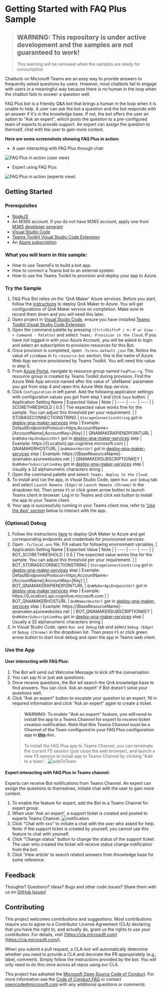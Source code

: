 # Getting Started with FAQ Plus Sample

> ## WARNING: This repository is under active development and the samples are not guaranteed to work!
> This warning will be removed when the samples are ready for consumption

Chatbots on Microsoft Teams are an easy way to provide answers to frequently asked questions by users. However, most chatbots fail to engage with users in a meaningful way because there is no human in the loop when the chatbot fails to answer a question well.

FAQ Plus bot is a friendly Q&A bot that brings a human in the loop when it is unable to help. A user can ask the bot a question and the bot responds with an answer if it's in the knowledge base. If not, the bot offers the user an option to "Ask an expert", which posts the question to a pre-configured team of experts to provide support. An expert can assign the question to themself, chat with the user to gain more context.

**Here are some screenshots showing FAQ Plus in action:**

*	A user interacting with FAQ Plus through chat:

![FAQ Plus in action (user view)](docs/images/FAQPlusEndUser.gif)

*	Expert using FAQ Plus:

![FAQ Plus in action (experts view)](docs/images/FAQPlusExperts.gif)

## Getting Started

### Prerequisites

- [NodeJS](https://nodejs.org/en/)
- An M365 account. If you do not have M365 account, apply one from [M365 developer program](https://developer.microsoft.com/en-us/microsoft-365/dev-program)
- [Visual Studio Code](https://code.visualstudio.com/)
- [Teams Toolkit Visual Studio Code Extension](https://aka.ms/teams-toolkit)
- An [Azure subscription](https://azure.microsoft.com/en-us/free/)

### What you will learn in this sample:

- How to use TeamsFx to build a bot app.
- How to connect a Teams bot to an external system.
- How to use the Teams Toolkit to provision and deploy your app to Azure.

### Try the Sample

1. FAQ Plus Bot relies on the 'QnA Maker' Azure services. Before you start, follow the [instructions](docs/deploy-qna-maker-services.md) to deploy QnA Maker to Azure. You will get configurations of QnA Maker service on completion. Make sure to record them down and you will need this later. 
2. Open project in [Visual Studio Code](https://code.visualstudio.com/), ensure you have installed [Teams Toolkit Visual Studio Code Extension](https://aka.ms/teams-toolkit)
3. Open the command palette by pressing `(Ctrl+Shift+P / ⌘⇧-P or View -> Command - Palette)` and select: `Teams: Provision in the Cloud`. If you have not logged in with your Azure Account, you will be asked to login and select an subscription to provision resources for this Bot.
4. Once provision is completed, open `.fx/env.default.json` file. Notice the value of `siteName` in `fx-resource-bot` section, this is the name of Azure Web App service provisioned by Teams Toolkit. You will need this value in step 5.
5. From [Azure Portal](https://ms.portal.azure.com/#home), navigate to resource group named `FaqPlus-rg`. This resource group is created by Teams Toolkit during provision. Find the Azure Web App service named after the value of 'siteName' parameter you got from step 4 and open this Azure Web App service.
6. Click `Configuration` in left panel. Add the following application settings with configuration values you got from step 1 and click `Save` button.
    | Application Setting Name | Expected Value | Note |
    | ---- | ---- | ---- |
    | SCORETHRESHOLD | 0.5 | The expected value works fine for the sample. You can adjust this threshold per your requirement. |
    | STORAGECONNECTIONSTRING | `StorageConnectionString` got in [deploy-qna-maker-services](docs/deploy-qna-maker-services.md) step | Example: DefaultEndpointsProtocol=https;AccountName=[AccountName];AccountKey=[Key] |
    | QNAMAKERAPIENDPOINTURL | `QnAMakerApiEndpointUrl` got in [deploy-qna-maker-services](docs/deploy-qna-maker-services.md) step | Example: https://[Location].api.cognitive.microsoft.com |
    | QNAMAKERHOSTURL | `QnAMakerHostUrl` got in [deploy-qna-maker-services](docs/deploy-qna-maker-services.md) step | Example: https://[BaseResourceName]-qnamaker.azurewebsites.net |
    | QNAMAKERSUBSCRIPTIONKEY | `QnAMakerSubscriptionKey` got in [deploy-qna-maker-services](docs/deploy-qna-maker-services.md) step | Usually a 32 alphanumeric characters string |
7. Open the command palette and select: `Teams: Deploy to the Cloud`.
8. To install and run the app, in Visual Studio Code, open `Run and Debug` tab and select `Launch Remote (Edge)` or `Launch Remote (Chrome)` in the dropdown list.   Then press `F5` or click green arrow button to launch Teams client in browser. Log in to Teams and click `Add` button to install the app to your Teams client.
9. Your app is successfully running in your Teams client now, refer to ['Use the App' section](./README#use-the-app) below to interact with the app.

### (Optional) Debug

1. Follow the instructions [here](docs/deploy-qna-maker-services.md) to deploy QnA Maker to Azure and get corresponding endpoints and credentials for provisioned services.
2. Open `.fx/local.env` file. Fill values for following environment variables.
    | Application Setting Name | Expected Value | Note |
    | ---- | ---- | ---- |
    | BOT_SCORETHRESHOLD | 0.5 | The expected value works fine for the sample. You can adjust this threshold per your requirement. |
    | BOT_STORAGECONNECTIONSTRING | `StorageConnectionString` got in [deploy-qna-maker-services](docs/deploy-qna-maker-services.md) step | Example: DefaultEndpointsProtocol=https;AccountName=[AccountName];AccountKey=[Key] |
    | BOT_QNAMAKERAPIENDPOINTURL | `QnAMakerApiEndpointUrl` got in [deploy-qna-maker-services](docs/deploy-qna-maker-services.md) step | Example: https://[Location].api.cognitive.microsoft.com |
    | BOT_QNAMAKERHOSTURL | `QnAMakerHostUrl` got in [deploy-qna-maker-services](docs/deploy-qna-maker-services.md) step | Example: https://[BaseResourceName]-qnamaker.azurewebsites.net |
    | BOT_QNAMAKERSUBSCRIPTIONKEY | `QnAMakerSubscriptionKey` got in [deploy-qna-maker-services](docs/deploy-qna-maker-services.md) step | Usually a 32 alphanumeric characters string |
3. In Visual Studio Code, open `Run and Debug` tab and select `Debug (Edge)` or `Debug (Chrome)` in the dropdown list. Then press `F5` or click green arrow button to start local debug and open the app in Teams web client.

### Use the App

#### User interacting with FAQ Plus:

1. The Bot will send out Welcome Message to kick off the conversation.
2. You can say hi or just ask questions.
3. Once receive questions, the Bot wil search the QnA knowledge base to find answers. You can click 'Ask an expert' if Bot doesn't solve your questions well.
4. Click "Ask an expert" button to escalate your question to an expert, fill in required information and click "Ask an expert" again to create a ticket.
    > #### WARNING: To enable "Ask an expert" feature, you will need to install the app to a Teams Channel for expert to receive ticket creation notification. Note that this Teams Channel must be a Channel of the Team configured in your FAQ Plus configuration app in [this](docs/deploy-qna-maker-services.md) doc.
    > To install the FAQ Plus app to Teams Channel, you can terminate the current F5 session (just close the web browser), and launch a new F5 session to install app to Teams Channel by clicking "Add to a team".. 
    >  ![addToTeam](docs/images/addToTeam.png)

#### Expert interacting with FAQ Plus in Teams channel:

Experts can receive Bot notifications from Teams Channel. An expert can assign the questions to themselves, initiate chat with the user to gain more context.
1. To enable the feature for expert, add the Bot to a Teams Channel for expert group.
2. When user 'Ask an expert', a support ticket is created and posted to experts Teams Channel.
    ![notification](docs/images/notificationCard.png)
4. Click "Chat with xxx" to initiate a chat with the user who asked for help. Note: if the support ticket is created by yourself, you cannot use this feature to chat with yourself.
5. Click "Change status" button to change the status of the support ticket. The user who created the ticket will receive status change notification from the bot.
6. Click 'View article' to search related answers from Knowledge base for some reference.


## Feedback

Thoughts? Questions? Ideas? Bugs and other code issues? Share them with us on [GitHub Issues](https://github.com/OfficeDev/TeamsFx-Samples/issues)!

## Contributing

This project welcomes contributions and suggestions. Most contributions require you to agree to a Contributor License Agreement (CLA) declaring that you have the right to, and actually do, grant us the rights to use your contribution. For details, visit [https://cla.microsoft.com](https://cla.microsoft.com/).

When you submit a pull request, a CLA-bot will automatically determine whether you need to provide a CLA and decorate the PR appropriately (e.g., label, comment). Simply follow the instructions provided by the bot. You will only need to do this once across all repos using our CLA.

This project has adopted the [Microsoft Open Source Code of Conduct](https://opensource.microsoft.com/codeofconduct/). For more information see the [Code of Conduct FAQ](https://opensource.microsoft.com/codeofconduct/FAQ/) or contact [opencode@microsoft.com](mailto:opencode@microsoft.com) with any additional questions or comments.
